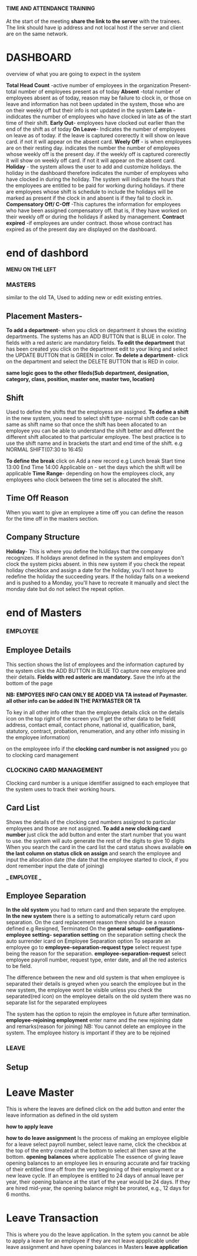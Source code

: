 #### TIME AND ATTENDANCE TRAINING
At the start of the meeting **share the link to the server** with the trainees. The link should have ip address and not local host if the server and client are on the same network.

# DASHBOARD

overview of what you are going to expect in the system

**Total Head Count** -active number of employees in the organization
Present- total number of employees present as of today
**Absent** -total number of employees absent as of today, reason may be failure to clock in, or those on leave and information has not been updated in the system, those who are on their weekly off but their info is not updated in the system
**Late in** - indidcates the number of employees who have clocked in late as of the start time of their shift.
**Early Out**- employees have clocked out earlier than the end of the shift as of today
**On Leave**- Indicates the number of employees on leave as of today. if the leave is captured corerectly it will show on leave card. if not it will appear on the absent card.
**Weely Off** - is when employees are on their resting day. indicates the number the number of employees whose weekly off is the present day. if the weekly off is captured corerectly it will show on weekly off card. if not it will appear on the absent card.
**Holiday** - the system allows the user to add and customize holidays. the holiday in the dashboard therefore indicates the number of employees who have clocked in during the holiday. The system will indicate the hours that the employees are entitled to be paid for working during holidays. if there are employees whose shift is schedule to include the holidays will be marked as present if the clock in and absent is if they fail to clock in.
**Compensatory Off/ C-Off** -This captures the information for employees who have been assigned compensatory off. that is, if they have worked on their weekly off or during the holidays if asked by management.
**Contract expired** -if employees are under contract. those whose contract has expired as of the present day are displayed on the dashboard.

# end of dashbord

**MENU ON THE LEFT**

### MASTERS

similar to the old TA, Used to adding new or edit existing entries.

## Placement Masters-

**To add a department**- when you click on department it shows the existing departments. The systems has an ADD BUTTON that is BLUE in color.
The fields with a red asteric are mandatory fields.
**To edit the department** that has been created you click on the department edit to your liking and select the UPDATE BUTTON that is GREEN in color.
**To delete a department**- click on the department and select the DELETE BUTTON that is RED in color.

**same logic goes to the other fileds(Sub department, designation, category, class, position, master one, master two, location)**

## Shift

Used to define the shifts that the employess are assigned.
**To define a shift** in the new system, you need to select shift type- normal
shift code can be same as shift name so that once the shift has been allocated to an employee you can be able to understand the shift better and different the different shift allocated to that particular employee.
The best practice is to use the shift name and in brackets the start and end time of the shift. e.g NORMAL SHIFT(07:30 to 16:45)

**To define the break**
click on Add a new record
e.g Lunch break Start time 13:00 End Time 14:00
Applicable on - set the days which the shift will be applicable
**Time Range**- depending on how the employees clock, any employees who clock between the time set is allocated the shift.

## Time Off Reason

When you want to give an employee a time off you can define the reason for the time off in the masters section.

## Company Structure

**Holiday**- This is where you define the holidays that the company recognizes. If holidays arenot defined in the system and employees don't clock the system picks absent.
in this new system if you check the repeat holiday checkbox and assign a date for the holiday, you'll not have to redefine the holiday the succeeding years.
If the holiday falls on a weekend and is pushed to a Monday, you'll have to recreate it manually and slect the monday date but do not select the repeat option.

# end of Masters

### EMPLOYEE

## Employee Details

This section shows the list of employees and the information captured by the system
click the ADD BUTTON in BLUE TO capture new employee and their details.
**Fields with red asteric are mandatory.**
Save the info at the bottom of the page

**NB: EMPOYEES INFO CAN ONLY BE ADDED VIA TA instead of Paymaster. all other info can be added IN THE PAYMASTER OR TA**

To key in all other info other than the employee details click on the details icon on the top right of the screen you'll get the other data to be field( address, contact email, contact phone, national id, qualification, bank, statutory, contract, probation, renumeration, and any other info missing in the employee information)

on the employeee info if the **clocking card number is not assigned** you go to clocking card management

### CLOCKING CARD MANAGEMENT

Clocking card number is a unique identifier assigned to each employee that the system uses to track their working hours.

## Card List

Shows the details of the clocking card numbers assigned to particular employees and those are not assigned.
**To add a new clocking card number** just click the add button and enter the start number that you want to use. the system will auto generate the rest of the digits to give 10 digits
When you search the card in the card list the card status shows available
**on the last column on status click on assign** and search the employee and input the allocation date (the date that the employee started to clock, if you dont remember input the date of joining)

**_ EMPLOYEE _**

## Employee Separation

**In the old system** you had to return card and then separate the employee.
**In the new system** there is a setting to automatically return card upon separation.
On the card replacement reason there should be a reason defined e.g Resigned, Terminated
On the **general setup- configurations- employee setting- separation setting** on the separation setting check the auto surrender icard on Employee Separation option
To separate an employee go to **employee-separation-request type** select request type being the reason for the separation.
**employee-separation-request** select employee payroll number, request type, enter date, and all the red asterics to be field.

The difference between the new and old system is that when employee is separated their details is greyed when you search the employee but in the new system, the employee wont be visible unless you check the separated(red icon) on the employee details
on the old system there was no separate list for the separated employees

The system has the option to rejoin the employee in future after termination.
**employee-rejoining employment** enter name and the new rejoining date and remarks(reason for joining)
NB: You cannot delete an employee in the system. The employee history is important if they are to be rejoined

### LEAVE

## Setup

# Leave Master

This is where the leaves are defined
click on the add button and enter the leave information as defined in the old system

**how to apply leave**

**how to do leave assignment**
Is the process of making an employee eligible for a leave
select payroll number, select leave name, click the checkbox at the top of the entry created at the bottom to select all then save at the bottom.
**opening balances** where applicable
The essence of giving leave opening balances to an employee lies in ensuring accurate and fair tracking of their entitled time off from the very beginning of their employment or a new leave cycle.
If an employee is entitled to 24 days of annual leave per year, their opening balance at the start of the year would be 24 days. If they are hired mid-year, the opening balance might be prorated, e.g., 12 days for 6 months.
# Leave Transaction 
This is where you do the leave application. In the sytem  you cannot be able to apply a leave for an employee if they are not leave appplicable under leave assignment and have opening balances in Masters
__leave application__


